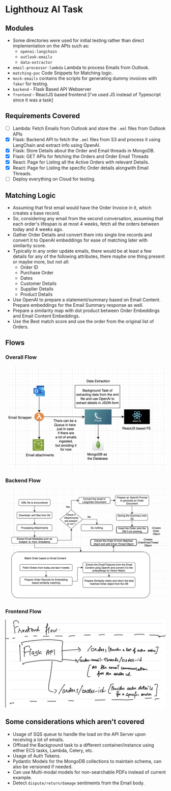 # Lighthouz AI Task

## Modules

- Some directories were used for initial testing rather than direct implementation on the APIs such as:
  - `openai-langchain`
  - `outlook-emails`
  - `data-extractor`
- `email-processor-lambda` Lambda to process Emails from Outlook.
- `matching-poc` Code Snippets for Matching logic.
- `mock-emails` contains the scripts for generating dummy invoices with `faker` for testing.
- `backend` - Flask Based API Webserver
- `frontend` - ReactJS based frontend [I've used JS instead of Typescript since it was a task]

## Requirements Covered

- [ ] Lambda: Fetch Emails from Outlook and store the `.eml` files from Outlook APIs
- [x] Flask: Backend API to fetch the `.eml` files from S3 and process it using LangChain and extract info using OpenAI.
- [x] Flask: Store Details about the Order and Email threads in MongoDB.
- [x] Flask: GET APIs for fetching the Orders and Order Email Threads
- [x] React: Page for Listing all the Active Orders with relevant Details.
- [x] React: Page for Listing the specific Order details alongwith Email Threads.
- [ ] Deploy everything on Cloud for testing.

## Matching Logic

- Assuming that first email would have the Order Invoice in it, which creates a base record.
- So, considering any email from the second conversation, assuming that each order's lifespan is at most 4 weeks, fetch all the orders between today and 4 weeks ago.
- Gather Order Details and convert them into single line records and convert it to OpenAI embeddings for ease of matching later with similarity score.
- Typically in any order update emails, there would be at least a few details for any of the following attributes, there maybe one thing present or maybe more, but not all:
  - Order ID
  - Purchase Order
  - Dates
  - Customer Details
  - Supplier Details
  - Product Details
- Use OpenAI to prepare a statement/summary based on Email Content. Prepare embeddings for the Email Summary response as well.
- Prepare a similarity map with dot product between Order Embeddings and Email Content Embeddings.
- Use the Best match score and use the order from the original list of Orders.

## Flows

### Overall Flow

![Overall Flow](images/overall-flow.png)

### Backend Flow

![Backend Flow](images/backend-flow.png)

### Frontend Flow

![Frontend Flow](images/frontend-flow.jpeg)

## Some considerations which aren't covered

- Usage of SQS queue to handle the load on the API Server upon receiving a lot of emails.
- Offload the Background task to a different container/instance using either ECS tasks, Lambda, Celery, etc.
- Usage of Auth Tokens.
- Pydantic Models for the MongoDB collections to maintain schema, can also be versioned if needed.
- Can use Multi-modal models for non-searchable PDFs instead of current example.
- Detect `dispute/return/damage` sentiments from the Email body.
